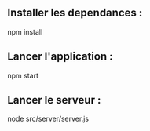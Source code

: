 <h2>Installer les dependances :</h2>
<p>npm install </p>

<h2>Lancer l'application :</h2>
<p>npm start </p>

<h2>Lancer le serveur : </h2>
<p>node src/server/server.js</p>
